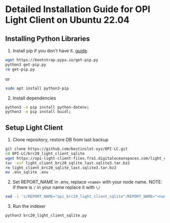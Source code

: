 # Detailed Installation Guide for OPI Light Client on Ubuntu 22.04

## Installing Python Libraries

1) Install pip if you don't have it. [guide](https://pip.pypa.io/en/stable/installation/).

```sh
wget https://bootstrap.pypa.io/get-pip.py
python3 get-pip.py
rm get-pip.py
```

or

```sh
sudo apt install python3-pip
```

2) Install dependencies

```sh
python3 -m pip install python-dotenv;
python3 -m pip install buidl;
```

## Setup Light Client

1) Clone repository, restore DB from last backup

```sh
git clone https://github.com/bestinslot-xyz/OPI-LC.git
cd OPI-LC/brc20_light_client_sqlite
wget https://opi-light-client-files.fra1.digitaloceanspaces.com/light_client_brc20_sqlite_last.sqlite3.tar.bz2
tar -xvf light_client_brc20_sqlite_last.sqlite3.tar.bz2
rm light_client_brc20_sqlite_last.sqlite3.tar.bz2
mv .env_sqlite .env
```

2) Set REPORT_NAME in .env, replace `<name>` with your node name. NOTE: if there is `/` in your name replace it with `\/`

```sh
sed -i 's/REPORT_NAME="opi_brc20_light_client_sqlite"/REPORT_NAME="<name>"/g' .env
```

3) Run the indexer

```sh
python3 brc20_light_client_sqlite.py
```
